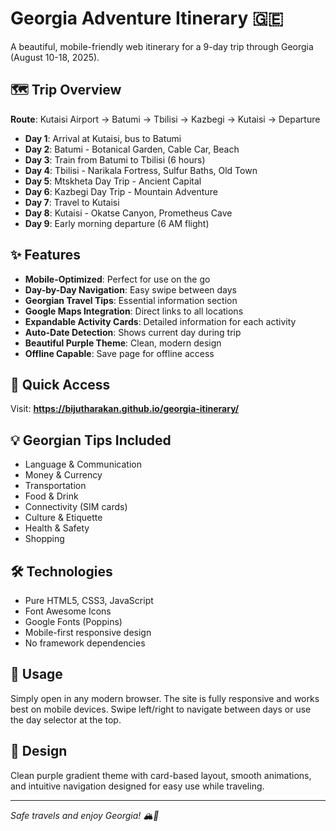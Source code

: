 # Georgia Adventure Itinerary 🇬🇪

A beautiful, mobile-friendly web itinerary for a 9-day trip through Georgia (August 10-18, 2025).

## 🗺️ Trip Overview

**Route**: Kutaisi Airport → Batumi → Tbilisi → Kazbegi → Kutaisi → Departure

- **Day 1**: Arrival at Kutaisi, bus to Batumi
- **Day 2**: Batumi - Botanical Garden, Cable Car, Beach
- **Day 3**: Train from Batumi to Tbilisi (6 hours)
- **Day 4**: Tbilisi - Narikala Fortress, Sulfur Baths, Old Town
- **Day 5**: Mtskheta Day Trip - Ancient Capital
- **Day 6**: Kazbegi Day Trip - Mountain Adventure
- **Day 7**: Travel to Kutaisi
- **Day 8**: Kutaisi - Okatse Canyon, Prometheus Cave
- **Day 9**: Early morning departure (6 AM flight)

## ✨ Features

- **Mobile-Optimized**: Perfect for use on the go
- **Day-by-Day Navigation**: Easy swipe between days
- **Georgian Travel Tips**: Essential information section
- **Google Maps Integration**: Direct links to all locations
- **Expandable Activity Cards**: Detailed information for each activity
- **Auto-Date Detection**: Shows current day during trip
- **Beautiful Purple Theme**: Clean, modern design
- **Offline Capable**: Save page for offline access

## 🎯 Quick Access

Visit: **https://bijutharakan.github.io/georgia-itinerary/**

## 💡 Georgian Tips Included

- Language & Communication
- Money & Currency
- Transportation
- Food & Drink
- Connectivity (SIM cards)
- Culture & Etiquette
- Health & Safety
- Shopping

## 🛠️ Technologies

- Pure HTML5, CSS3, JavaScript
- Font Awesome Icons
- Google Fonts (Poppins)
- Mobile-first responsive design
- No framework dependencies

## 📱 Usage

Simply open in any modern browser. The site is fully responsive and works best on mobile devices. Swipe left/right to navigate between days or use the day selector at the top.

## 🎨 Design

Clean purple gradient theme with card-based layout, smooth animations, and intuitive navigation designed for easy use while traveling.

---

*Safe travels and enjoy Georgia! 🏔️🍷*